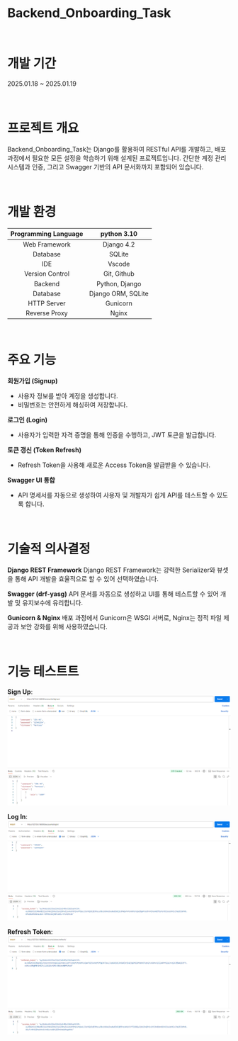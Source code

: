 # Backend_Onboarding_Task

<br>

# 개발 기간
2025.01.18 ~ 2025.01.19

<br>

# 프로젝트 개요
Backend_Onboarding_Task는 Django를 활용하여 RESTful API를 개발하고, 배포 과정에서 필요한 모든 설정을 학습하기 위해 설계된 프로젝트입니다. 간단한 계정 관리 시스템과 인증, 그리고 Swagger 기반의 API 문서화까지 포함되어 있습니다.

<br>

# 개발 환경
|Programming Language| python 3.10|
|:----------------:|:----------------:|
| Web Framework | Django 4.2|
| Database | SQLite|
| IDE | Vscode |
| Version Control | Git, Github |
| Backend | Python, Django |
| Database | Django ORM, SQLite |
| HTTP Server | Gunicorn |
| Reverse Proxy | Nginx |

<br>

# 주요 기능
**회원가입 (Signup)**
- 사용자 정보를 받아 계정을 생성합니다.
- 비밀번호는 안전하게 해싱하여 저장합니다.

**로그인 (Login)**
- 사용자가 입력한 자격 증명을 통해 인증을 수행하고, JWT 토큰을 발급합니다.

**토큰 갱신 (Token Refresh)**
- Refresh Token을 사용해 새로운 Access Token을 발급받을 수 있습니다.

**Swagger UI 통합**
- API 명세서를 자동으로 생성하여 사용자 및 개발자가 쉽게 API를 테스트할 수 있도록 합니다.

<br>

# 기술적 의사결정
**Django REST Framework**
Django REST Framework는 강력한 Serializer와 뷰셋을 통해 API 개발을 효율적으로 할 수 있어 선택하였습니다.

**Swagger (drf-yasg)**
API 문서를 자동으로 생성하고 UI를 통해 테스트할 수 있어 개발 및 유지보수에 유리합니다.

**Gunicorn & Nginx**
배포 과정에서 Gunicorn은 WSGI 서버로, Nginx는 정적 파일 제공과 보안 강화를 위해 사용하였습니다.

<br>

# 기능 테스트트
**Sign Up**:
![Sign Up](https://github.com/Kyuho09/Backend_Onboarding_Task/blob/main/images/Signin.png)

**Log In**:
![Log in](https://github.com/Kyuho09/Backend_Onboarding_Task/blob/main/images/login.png)

**Refresh Token**:
![Refresh Token](https://github.com/Kyuho09/Backend_Onboarding_Task/blob/main/images/refresh.png)